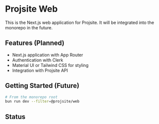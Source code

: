 # Projsite Web

This is the Next.js web application for Projsite. It will be integrated into the monorepo in the future.

## Features (Planned)

- Next.js application with App Router
- Authentication with Clerk
- Material UI or Tailwind CSS for styling
- Integration with Projsite API

## Getting Started (Future)

```bash
# From the monorepo root
bun run dev --filter=@projsite/web
```

## Status
